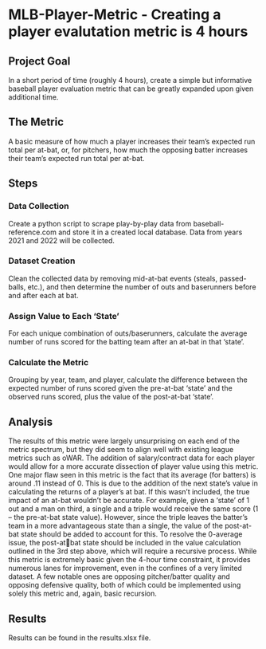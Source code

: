 # MLB-Player-Metric - Creating a player evalutation metric is 4 hours
## Project Goal
In a short period of time (roughly 4 hours), create a simple but informative baseball player evaluation metric that can be greatly expanded upon given additional time.

## The Metric
A basic measure of how much a player increases their team’s expected run total per at-bat, or, for pitchers, how much the opposing batter increases their team’s expected run total per at-bat.

## Steps
### Data Collection
Create a python script to scrape play-by-play data from baseball-reference.com and store it in a created local database. Data from years 2021 and 2022 will be collected.

### Dataset Creation
Clean the collected data by removing mid-at-bat events (steals, passed-balls, etc.), and then determine the number of outs and baserunners before and after each at bat.

### Assign Value to Each ‘State’
For each unique combination of outs/baserunners, calculate the average number of runs scored for the batting team after an at-bat in that ‘state’.

### Calculate the Metric
Grouping by year, team, and player, calculate the difference between the expected number of runs scored given the pre-at-bat ‘state’ and the observed runs scored, plus the value of the post-at-bat ‘state’.

## Analysis
The results of this metric were largely unsurprising on each end of the metric spectrum, but they did seem to align well with existing league metrics such as oWAR. The addition of salary/contract data for each player would allow for a more accurate dissection of player value using this metric. One major flaw seen in this metric is the fact that its average (for batters) is around .11 instead of 0. This is due to the addition of the next state’s value in calculating the returns of a player’s at bat. If this wasn’t included, the true impact of an at-bat wouldn’t be accurate. For example, given a ‘state’ of 1 out and a man on third, a single and a triple would receive the same score (1 – the pre-at-bat state value). However, since the triple leaves the batter’s team in a more advantageous state than a single, the value of the post-at-bat state should be added to account for this. To resolve the 0-average issue, the post-atbat state should be included in the value calculation outlined in the 3rd step above, which will require a recursive process. While this metric is extremely basic given the 4-hour time constraint, it provides numerous lanes for improvement, even in the confines of a very limited dataset. A few notable ones are opposing pitcher/batter quality and opposing defensive quality, both of which could be implemented using solely this metric and, again, basic recursion.

## Results
Results can be found in the results.xlsx file.